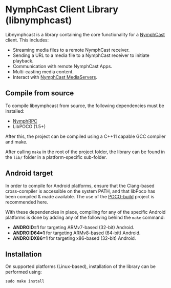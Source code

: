 # NymphCast Client Library (libnymphcast) #

Libnymphcast is a library containing the core functionality for a [NymphCast](https://github.com/MayaPosch/NymphCast) client. This includes:

- Streaming media files to a remote NymphCast receiver.
- Sending a URL to a media file to a NymphCast receiver to initiate playback.
- Communication with remote NymphCast Apps.
- Multi-casting media content.
- Interact with [NymphCast MediaServers](https://github.com/MayaPosch/NymphCast-MediaServer).

## Compile from source ##

To compile libnymphcast from source, the following dependencies must be installed:

- [NymphRPC](https://github.com/MayaPosch/NymphRPC)
- LibPOCO (1.5+)

After this, the project can be compiled using a C++11 capable GCC compiler and make. 

After calling `make` in the root of the project folder, the library can be found in the `lib/` folder in a platform-specific sub-folder.

## Android target ##

In order to compile for Android platforms, ensure that the Clang-based cross-compiler is accessible on the system PATH, and that libPoco has been compiled & made available. The use of the [POCO-build](https://github.com/MayaPosch/Poco-build) project is recommended here.

With these dependencies in place, compiling for any of the specific Android platforms is done by adding any of the following behind the `make` command:

- **ANDROID=1** for targeting ARMv7-based (32-bit) Android.
- **ANDROID64=1** for targeting ARMv8-based (64-bit) Android.
- **ANDROIDX86=1** for targeting x86-based (32-bit) Android.

## Installation ##

On supported platforms (Linux-based), installation of the library can be performed using:

```
sudo make install
```


